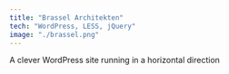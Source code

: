 ```yaml
---
title: "Brassel Architekten"
tech: "WordPress, LESS, jQuery"
image: "./brassel.png"
---
```

A clever WordPress site running in a horizontal direction
